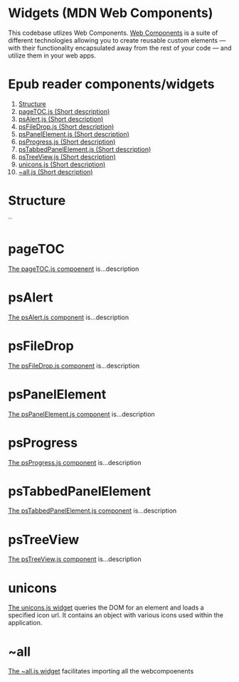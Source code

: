 # Widgets (MDN Web Components)

This codebase utlizes Web Components. [Web Components](https://developer.mozilla.org/en-US/docs/Web/Web_Components) is a suite of different technologies allowing you to create reusable custom elements — with their functionality encapsulated away from the rest of your code — and utilize them in your web apps.

# Epub reader components/widgets
1. [Structure](#pageTOC)
1. [pageTOC.js (Short description)](#pageTOC)
1. [psAlert.js (Short description)](#psAlert)
1. [psFileDrop.js (Short description)](#psFileDrop)  
1. [psPanelElement.js (Short description)](#psPanelElement)
1. [psProgress.js (Short description)](#psProgress)
1. [psTabbedPanelElement.js (Short description)](#psTabbedPanelElement )  
1. [psTreeView.js (Short description)](#psTreeView)  
1. [unicons.js (Short description)](#unicons)
1. [~all.js (Short description)](#~all)

# Structure
``

# pageTOC
[The pageTOC.js compoenent](https://gitlab.com/dpub/barcode-epub/-/blob/master/www/lib/widgets/pageTOC.js) is...description

# psAlert
[The psAlert.js component](https://gitlab.com/dpub/barcode-epub/-/blob/master/www/lib/widgets/psAlert.js) is...description

# psFileDrop
[The psFileDrop.js component](https://gitlab.com/dpub/barcode-epub/-/blob/master/www/lib/widgets/psFileDrop.js) is...description

# psPanelElement
[The psPanelElement.js component](https://gitlab.com/dpub/barcode-epub/-/blob/master/www/lib/widgets/psPanelElement.js) is...description

# psProgress
[The psProgress.js component](https://gitlab.com/dpub/barcode-epub/-/blob/master/www/lib/widgets/psProgress.js) is...description

# psTabbedPanelElement 
[The psTabbedPanelElement.js component](https://gitlab.com/dpub/barcode-epub/-/blob/master/www/lib/widgets/psTabbedPanelElement.js) is...description

# psTreeView
[The psTreeView.js component](https://gitlab.com/dpub/barcode-epub/-/blob/master/www/lib/widgets/psTreeView.js) is...description

# unicons
[The unicons.js widget](https://gitlab.com/dpub/barcode-epub/-/blob/master/www/lib/widgets/unicons.js) queries the DOM for an element and loads a specified icon url. It contains an object with various icons used within the application.

# ~all
[The ~all.js widget](https://gitlab.com/dpub/barcode-epub/-/blob/master/www/lib/widgets/~all.js) facilitates importing all the webcompoenents

